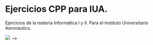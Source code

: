 # Ejercicios CPP para IUA.

Ejercicios de la materia Informática I y II. Para el Instituto Universitario Aeronáutico.

<img src="https://github.com/thiagosequeira/college-exercises/image.png"/> -->
